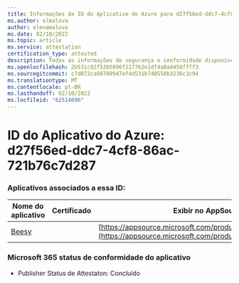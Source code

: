```yaml
---
title: Informações da ID do Aplicativo do Azure para d27f56ed-ddc7-4cf8-86ac-721b76c7d287
ms.author: elmalova
author: elenamalova
ms.date: 02/10/2022
ms.topic: article
ms.service: attestation
certification_type: attested
description: Todas as informações de segurança e conformidade disponíveis para d27f56ed-ddc7-4cf8-86ac-721b76c7d287.
ms.openlocfilehash: 2b531c92f53b5096f227762e1df4a8a4450ffff3
ms.sourcegitcommit: c7d072ca68760947ef4d531b740550b3236c3c94
ms.translationtype: MT
ms.contentlocale: pt-BR
ms.lasthandoff: 02/10/2022
ms.locfileid: "62514696"
---
```

# <a name="azure-app-id-d27f56ed-ddc7-4cf8-86ac-721b76c7d287"></a>ID do Aplicativo do Azure: d27f56ed-ddc7-4cf8-86ac-721b76c7d287


### <a name="apps-associated-with-this-id"></a>Aplicativos associados a essa ID:
| **Nome do aplicativo** | **Certificado** | **Exibir no AppSource** |
|--------------|---------------|-----------------------|
| [Beesy](https://docs.microsoft.com/microsoft-365-app-certification/forward/WA200001248) |  | [https://appsource.microsoft.com/product/office/WA200001248](https://appsource.microsoft.com/product/office/WA200001248) |

### <a name="microsoft-365-app-compliance-status"></a>Microsoft 365 status de conformidade do aplicativo
- Publisher Status de Attestaton: Concluído
